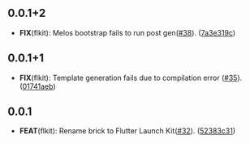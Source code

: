 ## 0.0.1+2

 - **FIX**(flkit): Melos bootstrap fails to run post gen([#38](https://github.com/aaroncrutchfield/Flutter_Masterclass.git/pull/38)). ([7a3e319c](https://github.com/aaroncrutchfield/Flutter_Masterclass.git/commit/7a3e319c672433805ca686b5f20c99926d112170))

## 0.0.1+1

 - **FIX**(flkit): Template generation fails due to compilation error ([#35](https://github.com/aaroncrutchfield/Flutter_Masterclass.git/pull/35)). ([01741aeb](https://github.com/aaroncrutchfield/Flutter_Masterclass.git/commit/01741aebf1324972736a42f4c53e988b97c16ab4))

## 0.0.1

 - **FEAT**(flkit): Rename brick to Flutter Launch Kit([#32](https://github.com/aaroncrutchfield/Flutter_Masterclass.git/pull/32)). ([52383c31](https://github.com/aaroncrutchfield/Flutter_Masterclass.git/commit/52383c31d593d07474f2ae961a39604ab5b141bb))


